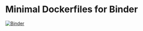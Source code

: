 # Minimal Dockerfiles for Binder

[![Binder](https://mybinder.org/badge.svg)](https://mybinder.org/v2/gh/arokem/binder-nds/HEAD)
